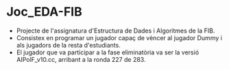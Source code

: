 # Joc_EDA-FIB

- Projecte de l'assignatura d'Estructura de Dades i Algoritmes de la FIB.  
- Consistex en programar un jugador capaç de vèncer al jugador Dummy i als jugadors de la resta d'estudiants.  
- El jugador que va participar a la fase eliminatòria va ser la versió AIPolF_v10.cc, arribant a la ronda 227 de 283.
